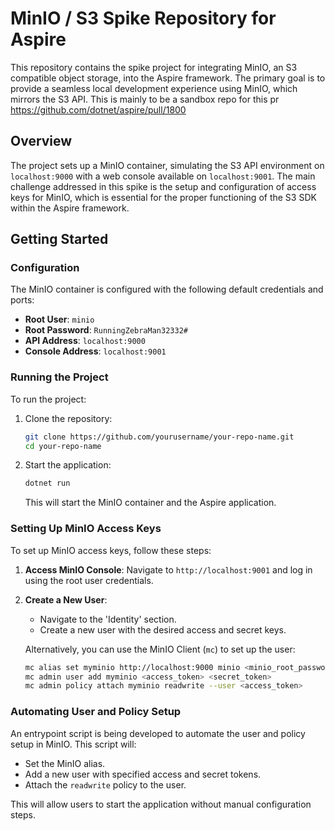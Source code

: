 # MinIO / S3 Spike Repository for Aspire

This repository contains the spike project for integrating MinIO, an S3 compatible object storage, into the Aspire framework. The primary goal is to provide a seamless local development experience using MinIO, which mirrors the S3 API. 
This is mainly to be a sandbox repo for this pr https://github.com/dotnet/aspire/pull/1800

## Overview

The project sets up a MinIO container, simulating the S3 API environment on `localhost:9000` with a web console available on `localhost:9001`. 
The main challenge addressed in this spike is the setup and configuration of access keys for MinIO, which is essential for the proper functioning of the S3 SDK within the Aspire framework.

## Getting Started


### Configuration

The MinIO container is configured with the following default credentials and ports:

- **Root User**: `minio`
- **Root Password**: `RunningZebraMan32332#`
- **API Address**: `localhost:9000`
- **Console Address**: `localhost:9001`

### Running the Project

To run the project:

1. Clone the repository:

   ```bash
   git clone https://github.com/yourusername/your-repo-name.git
   cd your-repo-name
   ```

2. Start the application:

   ```bash
   dotnet run
   ```

   This will start the MinIO container and the Aspire application.

### Setting Up MinIO Access Keys

To set up MinIO access keys, follow these steps:

1. **Access MinIO Console**:
   Navigate to `http://localhost:9001` and log in using the root user credentials.

2. **Create a New User**:
   - Navigate to the 'Identity' section.
   - Create a new user with the desired access and secret keys.

   Alternatively, you can use the MinIO Client (`mc`) to set up the user:

   ```bash
   mc alias set myminio http://localhost:9000 minio <minio_root_password>
   mc admin user add myminio <access_token> <secret_token>
   mc admin policy attach myminio readwrite --user <access_token>
   ```

### Automating User and Policy Setup

An entrypoint script is being developed to automate the user and policy setup in MinIO. This script will:

- Set the MinIO alias.
- Add a new user with specified access and secret tokens.
- Attach the `readwrite` policy to the user.

This will allow users to start the application without manual configuration steps.


